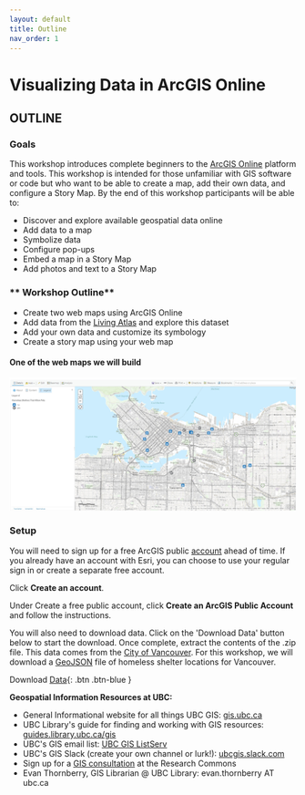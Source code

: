 ```yaml
---
layout: default
title: Outline
nav_order: 1
---
```


# Visualizing Data in ArcGIS Online

## OUTLINE

### **Goals**
This workshop introduces complete beginners to the [ArcGIS Online](https://www.arcgis.com/home/index.html) platform and tools. This workshop is intended for those unfamiliar with GIS software or code but who want to be able to create a map, add their own data, and configure a Story Map. By the end of this workshop participants will be able to:

  - Discover and explore available geospatial data online
  - Add data to a map 
  - Symbolize data
  - Configure pop-ups
  - Embed a map in a Story Map
  - Add photos and text to a Story Map
  
### ** Workshop Outline**

- Create two web maps using ArcGIS Online
- Add data from the [Living Atlas](https://livingatlas.arcgis.com/en/home/) and explore this dataset
- Add your own data and customize its symbology
- Create a story map using your web map

#### One of the web maps we will build
![finalMap.jpg](https://raw.githubusercontent.com/fiddleHeads/intro-AGOL/master/content/images/finalMap.jpg)

### **Setup**
You will need to sign up for a free ArcGIS public [account](https://www.arcgis.com/home/signin.html) ahead of time. If you already have an account with Esri, you can choose to use your regular sign in or create a separate free account.

Click **Create an account**.

Under Create a free public account, click **Create an ArcGIS Public Account** and follow the instructions.

You will also need to download data. Click on the 'Download Data' button below to start the download. Once complete, extract the contents of the .zip file. This data comes from the [City of Vancouver](https://opendata.vancouver.ca/pages/home/). For this workshop, we will download a [GeoJSON](https://geojson.org/) file of homeless shelter locations for Vancouver.

Download [Data](https://opendata.vancouver.ca/explore/dataset/homeless-shelter-locations/download/?format=geojson&timezone=America/Los_Angeles&lang=en){: .btn .btn-blue }

**Geospatial Information Resources at UBC:**

  - General Informational website for all things UBC GIS: [gis.ubc.ca](https://gis.ubc.ca)
  - UBC Library's guide for finding and working with GIS resources: [guides.library.ubc.ca/gis](https://guides.library.ubc.ca/gis)
  - UBC's GIS email list: [UBC GIS ListServ](https://lists.ubc.ca/scripts/wa.exe?SUBED1=GIS-LIST&A=1)
  - UBC's GIS Slack (create your own channel or lurk!): [ubcgis.slack.com](https://ubcgis.slack.com)
  - Sign up for a [GIS consultation](https://researchcommons.library.ubc.ca/consultation-requests/) at the Research Commons
  - Evan Thornberry, GIS Librarian @ UBC Library: evan.thornberry AT ubc.ca
